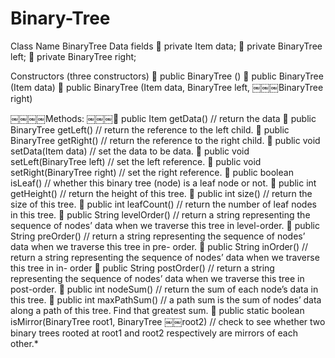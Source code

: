 # Binary-Tree

Class Name
BinaryTree
Data fields
 private Item data;
 private BinaryTree<Item> left;
 private BinaryTree<Item> right;


Constructors (three constructors)
 public BinaryTree ()
 public BinaryTree (Item data)
 public BinaryTree (Item data, BinaryTree<Item> left, ￼￼￼BinaryTree<Item> right)


￼￼￼￼Methods:
￼￼￼ public Item getData() // return the data
 public BinaryTree<Item> getLeft() // return the reference
to the left child.
 public BinaryTree<Item> getRight() // return the reference
to the right child.
 public void setData(Item data) // set the data to be data.
 public void setLeft(BinaryTree<Item> left) // set the left
reference.
 public void setRight(BinaryTree<Item> right) // set the
right reference.
 public boolean isLeaf() // whether this binary tree (node)
is a leaf node or not.
 public int getHeight() // return the height of this tree.
 public int size() // return the size of this tree.
 public int leafCount() // return the number of leaf nodes in
this tree.
 public String levelOrder() // return a string representing
the sequence of nodes’ data when we traverse this tree in
level-order.
 public String preOrder() // return a string representing the
sequence of nodes’ data when we traverse this tree in pre-
order.
 public String inOrder() // return a string representing the
sequence of nodes’ data when we traverse this tree in in-
order
 public String postOrder() // return a string representing
the sequence of nodes’ data when we traverse this tree in
post-order.
 public int nodeSum() // return the sum of each node’s data
in this tree.
 public int maxPathSum() // a path sum is the sum of
nodes’ data along a path of this tree. Find that greatest
sum.
 public static boolean isMirror(BinaryTree root1, BinaryTree ￼￼root2) // check to see whether two binary trees rooted at root1 and root2 respectively are mirrors of each other.*
